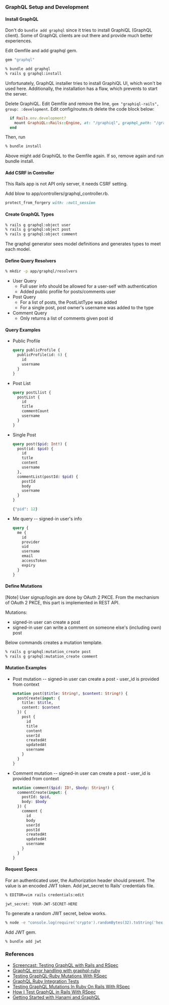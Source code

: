 ### GraphQL Setup and Development

#### Install GraphQL

Don't do `bundle add graphql` since it tries to install GraphiQL (GraphQL client).
Some of GraphQL clients are out there and provide much better experiences.

Edit Gemfile and add graphql gem.

```ruby
gem "graphql"
```
```bash
% bundle add graphql
% rails g graphql:install
```

Unfortunately, GraphQL installer tries to install GraphiQL UI, which won't be used here.
Additionally, the installation has a flaw, which prevents to start the server.

Delete GraphiQL.
Edit Gemfile and remove the line, `gem "graphiql-rails", group: :development`.
Edit config/routes.rb delete the code block below:
```ruby
  if Rails.env.development?
    mount GraphiQL::Rails::Engine, at: "/graphiql", graphql_path: "/graphql"
  end
```
Then, run
```bash
% bundle install
```

Above might add GraphiQL to the Gemfile again.
If so, remove again and run bundle install.

#### Add CSRF in Controller

This Rails app is not API only server, it needs CSRF setting.

Add blow to app/controllers/graphql_controller.rb.
```ruby
protect_from_forgery with: :null_session
```

#### Create GraphQL Types
```bash
% rails g graphql:object user
% rails g graphql:object post
% rails g graphql:object comment
```

The graphql generator sees model definitions and generates types to meet each model.

#### Define Query Resolvers
```bash
% mkdir -p app/graphql/resolvers
```

- User Query
  - Full user info should be allowed for a user-self with authentication
  - Added public profile for posts/comments user
- Post Query
  - For a list of posts, the PostListType was added
  - For a single post, post owner's username was added to the type
- Comment Query
  - Only returns a list of comments given post id

#### Query Examples
- Public Profile
  ```graphql
  query publicProfile {
    publicProfile(id: 6) {
      id
      username
    }
  }
  ```
- Post List
  ```graphql
  query postLlist {
    postList {
      id
      title
      commentCount
      username
    }
  }
  ```
- Single Post
  ```graphql
  query post($pid: Int!) {
    post(id: $pid) {
      id
      title
      content
      username
    },
    commentList(postId: $pid) {
      postId
      body
      username
    }
  }
  
  {"pid": 12}
  ```
- Me query -- signed-in user's info
  ```graphql
  query {
    me {
      id
      provider
      uid
      username
      email
      accessToken
      expiry
    }
  }
  ```

#### Define Mutations
[Note] User signup/login are done by OAuth 2 PKCE.
From the mechanism of OAuth 2 PKCE, this part is implemented in REST API.

Mutations:
- signed-in user can create a post
- signed-in user can write a comment on someone else's (including own) post

Below commands creates a mutation template.
```bash
% rails g graphql:mutation_create post
% rails g graphql:mutation_create comment
```


#### Mutation Examples
- Post mutation -- signed-in user can create a post - user_id is provided from context
  ```graphql
  mutation post($title: String!, $content: String!) {
    postCreate(input: {
      title: $title,
      content: $content
    }) {
      post {
        id
        title
        content
        userId
        createdAt
        updatedAt
        username
      }
    }
  }
  ```

- Comment mutation -- signed-in user can create a post - user_id is provided from context
  ```graphql
  mutation comment($pid: ID!, $body: String!) {
    commentCreate(input: {
      postId: $pid,
      body: $body
    }) {
      comment {
        id
        body
        userId
        postId
        createdAt
        updatedAt
        username
      }
    }
  }
  ```

#### Request Specs

For an authenticated user, the Authorization header should present.
The value is an encoded JWT token.
Add jwt_secret to Rails' credentials file.
```bash
% EDITOR=vim rails credentials:edit
```

```
jwt_secret: YOUR-JWT-SECRET-HERE
```

To generate a random JWT secret, below works.
```bash
% node -e "console.log(require('crypto').randomBytes(32).toString('hex'))"
```

Add JWT gem.
```bash
% bundle add jwt
```



### References
- [Screencast: Testing GraphQL with Rails and RSpec](https://dev.to/phawk/screencast-testing-graphql-with-rails-and-rspec-303m)
- [GraphQL error handling with graphql-ruby](https://medium.com/@takewakamma/graphql-error-handling-with-graphql-ruby-653aa2a129f6)
- [Testing GraphQL-Ruby Mutations With RSpec](https://dev.to/rjrobinson/testing-graphql-ruby-mutations-with-rspec-3ngc)
- [GraphQL Ruby Integration Tests](https://graphql-ruby.org/testing/integration_tests)
- [Testing GraphQL Mutations In Ruby On Rails With RSpec](https://selleo.com/blog/testing-graphql-mutations-in-ruby-on-rails-with-rspec)
- [How I Test GraphQL in Rails With RSpec](https://jamesnewton.com/blog/how-i-test-graphql-in-rails-with-rspec)
- [Getting Started with Hanami and GraphQL](https://lucaguidi.com/2023/02/06/getting-started-with-hanami-and-graphql/)
